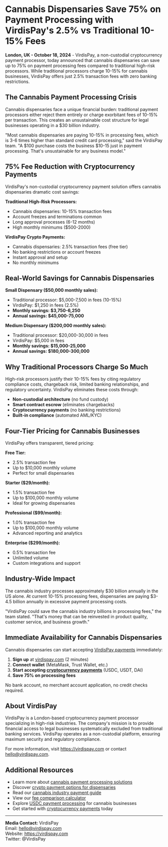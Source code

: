 # Cannabis Dispensaries Save 75% on Payment Processing with VirdisPay's 2.5% vs Traditional 10-15% Fees

**London, UK - October 18, 2024** - VirdisPay, a non-custodial cryptocurrency payment processor, today announced that cannabis dispensaries can save up to 75% on payment processing fees compared to traditional high-risk processors. While traditional processors charge 10-15% for cannabis businesses, VirdisPay offers just 2.5% transaction fees with zero banking restrictions.

## The Cannabis Payment Processing Crisis

Cannabis dispensaries face a unique financial burden: traditional payment processors either reject them entirely or charge exorbitant fees of 10-15% per transaction. This creates an unsustainable cost structure for legal businesses operating in a $30 billion industry.

"Most cannabis dispensaries are paying 10-15% in processing fees, which is 3-6 times higher than standard credit card processing," said the VirdisPay team. "A $100 purchase costs the business $10-15 just in payment processing. That's unsustainable for any business model."

## 75% Fee Reduction with Cryptocurrency Payments

VirdisPay's non-custodial cryptocurrency payment solution offers cannabis dispensaries dramatic cost savings:

**Traditional High-Risk Processors:**
- Cannabis dispensaries: 10-15% transaction fees
- Account freezes and terminations common
- Long approval processes (6-12 months)
- High monthly minimums ($500-2000)

**VirdisPay Crypto Payments:**
- Cannabis dispensaries: 2.5% transaction fees (free tier)
- No banking restrictions or account freezes
- Instant approval and setup
- No monthly minimums

## Real-World Savings for Cannabis Dispensaries

**Small Dispensary ($50,000 monthly sales):**
- Traditional processor: $5,000-7,500 in fees (10-15%)
- VirdisPay: $1,250 in fees (2.5%)
- **Monthly savings: $3,750-6,250**
- **Annual savings: $45,000-75,000**

**Medium Dispensary ($200,000 monthly sales):**
- Traditional processor: $20,000-30,000 in fees
- VirdisPay: $5,000 in fees
- **Monthly savings: $15,000-25,000**
- **Annual savings: $180,000-300,000**

## Why Traditional Processors Charge So Much

High-risk processors justify their 10-15% fees by citing regulatory compliance costs, chargeback risk, limited banking relationships, and regulatory uncertainty. VirdisPay eliminates these costs through:

- **Non-custodial architecture** (no fund custody)
- **Smart contract escrow** (eliminates chargebacks)
- **Cryptocurrency payments** (no banking restrictions)
- **Built-in compliance** (automated AML/KYC)

## Four-Tier Pricing for Cannabis Businesses

VirdisPay offers transparent, tiered pricing:

**Free Tier:**
- 2.5% transaction fee
- Up to $10,000 monthly volume
- Perfect for small dispensaries

**Starter ($29/month):**
- 1.5% transaction fee
- Up to $100,000 monthly volume
- Ideal for growing dispensaries

**Professional ($99/month):**
- 1.0% transaction fee
- Up to $100,000 monthly volume
- Advanced reporting and analytics

**Enterprise ($299/month):**
- 0.5% transaction fee
- Unlimited volume
- Custom integrations and support

## Industry-Wide Impact

The cannabis industry processes approximately $30 billion annually in the US alone. At current 10-15% processing fees, dispensaries are paying $3-4.5 billion annually in excessive payment processing costs.

"VirdisPay could save the cannabis industry billions in processing fees," the team stated. "That's money that can be reinvested in product quality, customer service, and business growth."

## Immediate Availability for Cannabis Dispensaries

Cannabis dispensaries can start accepting [VirdisPay payments](https://virdispay.com) immediately:

1. **Sign up** at [virdispay.com](https://virdispay.com) (2 minutes)
2. **Connect wallet** (MetaMask, Trust Wallet, etc.)
3. **Start accepting [cryptocurrency payments](https://virdispay.com)** (USDC, USDT, DAI)
4. **Save 75% on processing fees**

No bank account, no merchant account application, no credit checks required.

## About VirdisPay

VirdisPay is a London-based cryptocurrency payment processor specializing in high-risk industries. The company's mission is to provide financial access to legal businesses systematically excluded from traditional banking services. VirdisPay operates as a non-custodial platform, ensuring maximum security and regulatory compliance.

For more information, visit https://virdispay.com or contact hello@virdispay.com.

## Additional Resources

- Learn more about [cannabis payment processing solutions](https://virdispay.com/cannabis.html)
- Discover [crypto payment options for dispensaries](https://virdispay.com)
- Read our [cannabis industry payment guide](https://virdispay.com/blog/cannabis-payment-regulations-uk-usa.html)
- View our [fee comparison calculator](https://virdispay.com)
- Explore [USDC payment processing](https://virdispay.com) for cannabis businesses
- Get started with [cryptocurrency payments](https://virdispay.com) today

---

**Media Contact:**
VirdisPay  
Email: hello@virdispay.com  
Website: https://virdispay.com  
Twitter: @VirdisPay



